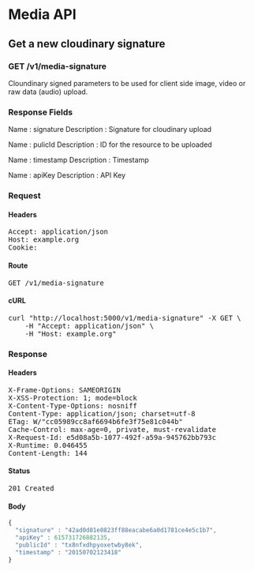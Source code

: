 # Media API

## Get a new cloudinary signature

### GET /v1/media-signature

Cloundinary signed parameters to be used for client side image, video or raw data (audio) upload.

### Response Fields

Name : signature
Description : Signature for cloudinary upload

Name : pulicId
Description : ID for the resource to be uploaded

Name : timestamp
Description : Timestamp

Name : apiKey
Description : API Key

### Request

#### Headers

<pre>Accept: application/json
Host: example.org
Cookie: </pre>

#### Route

<pre>GET /v1/media-signature</pre>

#### cURL

<pre class="request">curl &quot;http://localhost:5000/v1/media-signature&quot; -X GET \
	-H &quot;Accept: application/json&quot; \
	-H &quot;Host: example.org&quot;</pre>

### Response

#### Headers

<pre>X-Frame-Options: SAMEORIGIN
X-XSS-Protection: 1; mode=block
X-Content-Type-Options: nosniff
Content-Type: application/json; charset=utf-8
ETag: W/&quot;cc05989cc8af6694b6fe3f75e81c044b&quot;
Cache-Control: max-age=0, private, must-revalidate
X-Request-Id: e5d08a5b-1077-492f-a59a-945762bb793c
X-Runtime: 0.046455
Content-Length: 144</pre>

#### Status

<pre>201 Created</pre>

#### Body

```javascript
{
  "signature" : "42ad0d81e0823ff88eacabe6a0d1781ce4e5c1b7",
  "apiKey" : 615731726882135,
  "publicId" : "tx8nfxdhpyoxetwby8ek",
  "timestamp" : "20150702123418"
}
```
